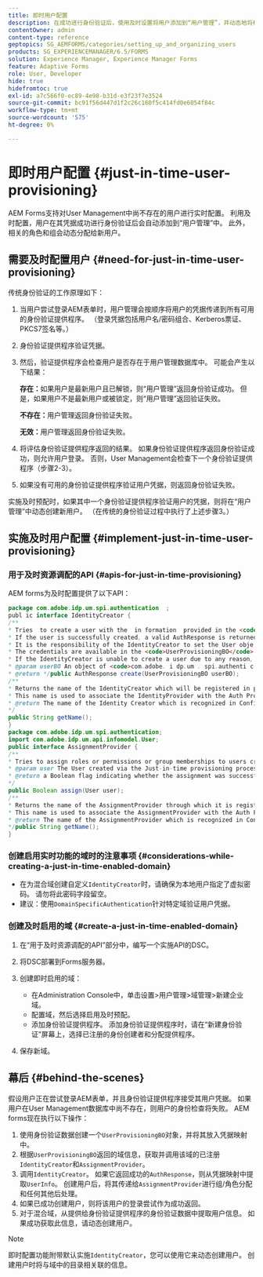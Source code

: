 ```yaml
---
title: 即时用户配置
description: 在成功进行身份验证后，使用及时设置将用户添加到“用户管理”，并动态地将相关角色和组分配给新用户。
contentOwner: admin
content-type: reference
geptopics: SG_AEMFORMS/categories/setting_up_and_organizing_users
products: SG_EXPERIENCEMANAGER/6.5/FORMS
solution: Experience Manager, Experience Manager Forms
feature: Adaptive Forms
role: User, Developer
hide: true
hidefromtoc: true
exl-id: a7c566f0-ec89-4e98-b31d-e3f23f7e3524
source-git-commit: bc91f56d447d1f2c26c160f5c414fd0e6054f84c
workflow-type: tm+mt
source-wordcount: '575'
ht-degree: 0%

---
```


# 即时用户配置 {#just-in-time-user-provisioning}

AEM Forms支持对User Management中尚不存在的用户进行实时配置。 利用及时配置，用户在其凭据成功进行身份验证后会自动添加到“用户管理”中。 此外，相关的角色和组会动态分配给新用户。

## 需要及时配置用户 {#need-for-just-in-time-user-provisioning}

传统身份验证的工作原理如下：

1. 当用户尝试登录AEM表单时，用户管理会按顺序将用户的凭据传递到所有可用的身份验证提供程序。 （登录凭据包括用户名/密码组合、Kerberos票证、PKCS7签名等。）
1. 身份验证提供程序验证凭据。
1. 然后，验证提供程序会检查用户是否存在于用户管理数据库中。 可能会产生以下结果：

   **存在：**&#x200B;如果用户是最新用户且已解锁，则“用户管理”返回身份验证成功。 但是，如果用户不是最新用户或被锁定，则“用户管理”返回验证失败。

   **不存在：**&#x200B;用户管理返回身份验证失败。

   **无效：**&#x200B;用户管理返回身份验证失败。

1. 将评估身份验证提供程序返回的结果。 如果身份验证提供程序返回身份验证成功，则允许用户登录。 否则，User Management会检查下一个身份验证提供程序（步骤2-3）。
1. 如果没有可用的身份验证提供程序验证用户凭据，则返回身份验证失败。

实施及时预配时，如果其中一个身份验证提供程序验证用户的凭据，则将在“用户管理”中动态创建新用户。 （在传统的身份验证过程中执行了上述步骤3。）

## 实施及时用户配置 {#implement-just-in-time-user-provisioning}

### 用于及时资源调配的API {#apis-for-just-in-time-provisioning}

AEM forms为及时配置提供了以下API：

```java
package com.adobe.idp.um.spi.authentication  ;
publ ic interface IdentityCreator {
/**
* Tries  to create a user with the  in formation  provided in the <code>UserProvisioningBO</code> object.
* If the user is successfully created, a valid AuthResponse is returned along with the information using which the user was created.
* It is the responsibility of the IdentityCreator to set the User obje ct  in the cre dential map with th e  ke y  <code>UMA u thenticationUtil.authenticatedUserKey</code>
* The credentials are available in the <code>UserProvisioningBO</code> object in the 'credentials' property.
* If the IdentityCreator is unable to create a user due to any reason, it returns <code>null</code>
* @param userBO An object of <code>com.adobe. i dp.um . spi.authenti c ationUserProvisioningBO</code>
* @return */public AuthResponse create(UserProvisioningBO userBO);
/**
* Returns the name of the IdentityCreator which will be registered in preferences.
* This name is used to associate the IdentityProvider with the Auth Provider Configuration in the domain.
* @return The name of the Identity Creator which is recognized in Configuration.
*/
public String getName();
}
package com.adobe.idp.um.spi.authentication;
import com.adobe.idp.um.api.infomodel.User;
public interface AssignmentProvider {
/**
* Tries to assign roles or permissions or group memberships to users created via Just-in-time provisioning.
* @param user The User created via the Just-in-time provisioning process.
* @return a Boolean flag indicating whether the assignment was successful or not.
*/
public Boolean assign(User user);
/**
* Returns the name of the AssignmentProvider through which it is registered under preferences.
* This name is used to associate the AssignmentProvider with the Auth Provider Configuration in the domain.
* @return The name of the AssignmentProvider which is recognized in Configuration.
*/public String getName();
}
```

### 创建启用实时功能的域时的注意事项 {#considerations-while-creating-a-just-in-time-enabled-domain}

* 在为混合域创建自定义`IdentityCreator`时，请确保为本地用户指定了虚拟密码。 请勿将此密码字段留空。
* 建议：使用`DomainSpecificAuthentication`针对特定域验证用户凭据。

### 创建及时启用的域 {#create-a-just-in-time-enabled-domain}

1. 在“用于及时资源调配的API”部分中，编写一个实施API的DSC。
1. 将DSC部署到Forms服务器。
1. 创建即时启用的域：

   * 在Administration Console中，单击设置>用户管理>域管理>新建企业域。
   * 配置域，然后选择启用及时预配。<!--Fix broken link (See Setting up and managing domains).-->
   * 添加身份验证提供程序。 添加身份验证提供程序时，请在“新建身份验证”屏幕上，选择已注册的身份创建者和分配提供程序。

1. 保存新域。

## 幕后 {#behind-the-scenes}

假设用户正在尝试登录AEM表单，并且身份验证提供程序接受其用户凭据。 如果用户在User Management数据库中尚不存在，则用户的身份检查将失败。 AEM forms现在执行以下操作：

1. 使用身份验证数据创建一个`UserProvisioningBO`对象，并将其放入凭据映射中。
1. 根据`UserProvisioningBO`返回的域信息，获取并调用该域的已注册`IdentityCreator`和`AssignmentProvider`。
1. 调用`IdentityCreator`。 如果它返回成功的`AuthResponse`，则从凭据映射中提取`UserInfo`。 创建用户后，将其传递给`AssignmentProvider`进行组/角色分配和任何其他后处理。
1. 如果已成功创建用户，则将该用户的登录尝试作为成功返回。
1. 对于混合域，从提供给身份验证提供程序的身份验证数据中提取用户信息。 如果成功获取此信息，请动态创建用户。

>[!NOTE]
>
>即时配置功能附带默认实施`IdentityCreator`，您可以使用它来动态创建用户。 创建用户时将与域中的目录相关联的信息。
